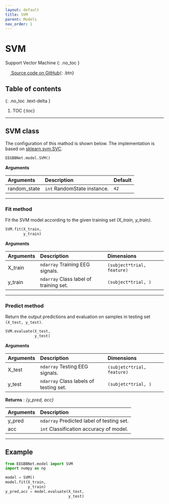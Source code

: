 ```yaml
---
layout: default
title: SVM
parent: Models
nav_order: 1
---
```


# SVM
Support Vector Machine
{: .no_toc }

[<img src="https://min2net.github.io/assets/images/github.png" width="15" height="15"> Source code on GitHub](xxx){: .btn}

## Table of contents
{: .no_toc .text-delta }

1. TOC
{:toc}

---

## SVM class
The configuration of this mathod is shown below. The implementation is based on [sklearn.svm.SVC](https://scikit-learn.org/stable/modules/generated/sklearn.svm.SVC.html).

```py
EEGBBNet.model.SVM()
```
**Arguments** 

| Arguments | Description | Default|
|:----------|:------------|:-------|
| random_state  | `int` RandomState instance.                   | `42` |

---

### Fit method
Fit the SVM model according to the given training set *(X_train, y_train)*. 

```py
SVM.fit(X_train,
        y_train)
```

**Arguments**

| Arguments | Description | Dimensions |
|:---|:----|:---|
|X_train   | `ndarray` Training EEG signals.        | `(subject*trial, feature)` |
|y_train   | `ndarray` Class label of training set. | `(subject*trial, )`              |

---

### Predict method
Return the output predictions and evaluation on samples in testing set `(X_test, y_test)`.

```py
SVM.evaluate(X_test, 
             y_test)
```
 
 **Arguments**

| Arguments | Description | Dimensions |
|:---|:----|:---|
|X_test     | `ndarray` Testing EEG signals.            | `(subjetc*trial, feature)`    |
|y_test     | `ndarray` Class labels of testing set.    | `(subjetc*trial, )`              |

**Returns** : *{y_pred, acc}* 

| Arguments | Description |
|:---|:---|
|y_pred | `ndarray` Predicted label of testing set.     |
|acc    | `int` Classification accuracy of model.       |

---

## Example

```py
from EEGBBNet.model import SVM
import numpy as np

model = SVM()
model.fit(X_train, 
          y_train)
y_pred,acc = model.evaluate(X_test, 
                            y_test)
```
